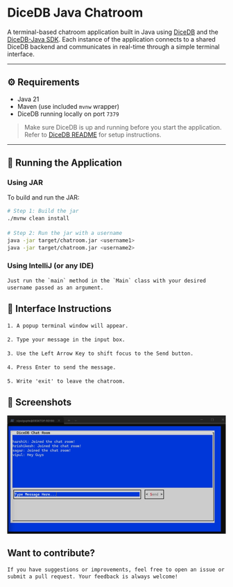 # DiceDB Java Chatroom

A terminal-based chatroom application built in Java using [DiceDB](https://github.com/DiceDB/dice) and the [DiceDB-Java SDK](https://github.com/bipoool/dicedb-java). Each instance of the application connects to a shared DiceDB backend and communicates in real-time through a simple terminal interface.

---

## ⚙️ Requirements

- Java 21
- Maven (use included `mvnw` wrapper)
- DiceDB running locally on port `7379`

> Make sure DiceDB is up and running before you start the application.  
> Refer to [DiceDB README](https://github.com/DiceDB/dice/blob/master/README.md) for setup instructions.

---

## 🚀 Running the Application

### Using JAR

To build and run the JAR:

```bash
# Step 1: Build the jar
./mvnw clean install

# Step 2: Run the jar with a username
java -jar target/chatroom.jar <username1>
java -jar target/chatroom.jar <username2>
```

### Using IntelliJ (or any IDE)

```text
Just run the `main` method in the `Main` class with your desired username passed as an argument.
```

## 💬 Interface Instructions

```text
1. A popup terminal window will appear.

2. Type your message in the input box.

3. Use the Left Arrow Key to shift focus to the Send button.

4. Press Enter to send the message.

5. Write 'exit' to leave the chatroom.
```

## 📸 Screenshots
![Chatroom Screenshot](assets/chatroom.png)

## Want to contribute?
```
If you have suggestions or improvements, feel free to open an issue or submit a pull request. Your feedback is always welcome!
```